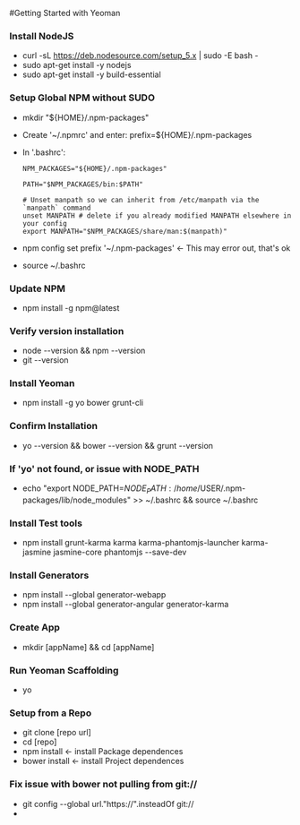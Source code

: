 #Getting Started with Yeoman

### Install NodeJS
*	curl -sL https://deb.nodesource.com/setup_5.x | sudo -E bash -
*	sudo apt-get install -y nodejs
*	sudo apt-get install -y build-essential

### Setup Global NPM without SUDO 
*	mkdir "${HOME}/.npm-packages"
*	Create '~/.npmrc' and enter: 
		prefix=${HOME}/.npm-packages
*	In '.bashrc':


		NPM_PACKAGES="${HOME}/.npm-packages"

		PATH="$NPM_PACKAGES/bin:$PATH"

		# Unset manpath so we can inherit from /etc/manpath via the `manpath` command
		unset MANPATH # delete if you already modified MANPATH elsewhere in your config
		export MANPATH="$NPM_PACKAGES/share/man:$(manpath)"
		

*	npm config set prefix '~/.npm-packages'    <- This may error out, that's ok
*	source ~/.bashrc

### Update NPM
*	npm install -g npm@latest

### Verify version installation
*	node --version && npm --version
*	git --version

### Install Yeoman
*	npm install -g yo bower grunt-cli

### Confirm Installation
*	yo --version && bower --version && grunt --version

### If 'yo' not found, or issue with NODE_PATH

*	echo "export NODE_PATH=$NODE_PATH:/home/$USER/.npm-packages/lib/node_modules" >> ~/.bashrc && source ~/.bashrc

### Install Test tools
*	npm install grunt-karma karma karma-phantomjs-launcher karma-jasmine jasmine-core phantomjs --save-dev

### Install Generators
*	npm install --global generator-webapp
*	npm install --global generator-angular generator-karma

### Create App
*	mkdir [appName] && cd [appName]

### Run Yeoman Scaffolding
*	yo

### Setup from a Repo
*	git clone [repo url]
*	cd [repo]
*	npm install <- install Package dependences
*	bower install <- install Project dependences

### Fix issue with bower not pulling from git://
*	git config --global url."https://".insteadOf git://
*	
